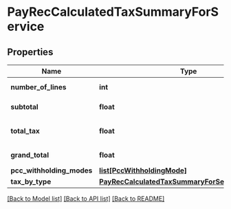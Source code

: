 # PayRecCalculatedTaxSummaryForService

## Properties
Name | Type | Description | Notes
------------ | ------------- | ------------- | -------------
**number_of_lines** | **int** | Count of lines | [optional] 
**subtotal** | **float** | Sum of grossvalues | [optional] 
**total_tax** | **float** | Sum of all withholding values | [optional] 
**grand_total** | **float** | Sum all NetValues | [optional] 
**pcc_withholding_modes** | [**list[PccWithholdingMode]**](PccWithholdingMode.md) |  | [optional] 
**tax_by_type** | [**PayRecCalculatedTaxSummaryForServiceTaxByType**](PayRecCalculatedTaxSummaryForServiceTaxByType.md) |  | [optional] 

[[Back to Model list]](../README.md#documentation-for-models) [[Back to API list]](../README.md#documentation-for-api-endpoints) [[Back to README]](../README.md)


